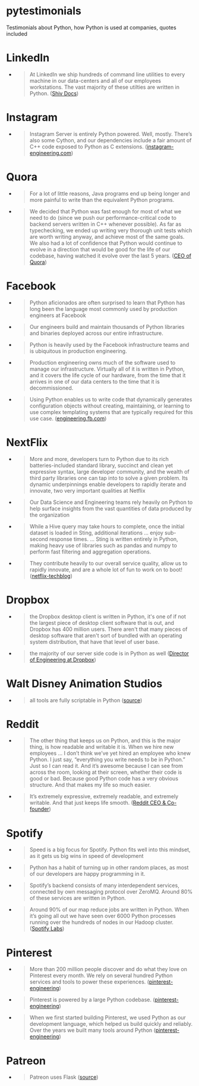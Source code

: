 # pytestimonials
Testimonials about Python, how Python is used at companies, quotes included

# LinkedIn

- > At LinkedIn we ship hundreds of command line utilities to every machine in our data-centers and all of our employees workstations. The vast majority of these utilties are written in Python. ([Shiv Docs](https://shiv.readthedocs.io/en/latest/history.html))

# Instagram

- > Instagram Server is entirely Python powered. Well, mostly. There’s also some Cython, and our dependencies include a fair amount of C++ code exposed to Python as C extensions. ([instagram-engineering.com](https://instagram-engineering.com/static-analysis-at-scale-an-instagram-story-8f498ab71a0c))

# Quora

- > For a lot of little reasons, Java programs end up being longer and more painful to write than the equivalent Python programs.

- > We decided that Python was fast enough for most of what we need to do (since we push our performance-critical code to backend servers written in C++ whenever possible). As far as typechecking, we ended up writing very thorough unit tests which are worth writing anyway, and achieve most of the same goals. We also had a lot of confidence that Python would continue to evolve in a direction that would be good for the life of our codebase, having watched it evolve over the last 5 years. ([CEO of Quora](https://www.quora.com/Why-did-Quora-choose-Python-for-its-development-What-technological-challenges-did-the-founders-face-before-they-decided-to-go-with-Python-rather-than-PHP))

# Facebook

- > Python aficionados are often surprised to learn that Python has long been the language most commonly used by production engineers at Facebook

- > Our engineers build and maintain thousands of Python libraries and binaries deployed across our entire infrastructure.

- > Python is heavily used by the Facebook infrastructure teams and is ubiquitous in production engineering.

- > Production engineering owns much of the software used to manage our infrastructure. Virtually all of it is written in Python, and it covers the life cycle of our hardware, from the time that it arrives in one of our data centers to the time that it is decommissioned.

- > Using Python enables us to write code that dynamically generates configuration objects without creating, maintaining, or learning to use complex templating systems that are typically required for this use case. ([engineering.fb.com](https://engineering.fb.com/production-engineering/python-in-production-engineering/))

# NextFlix

- > More and more, developers turn to Python due to its rich batteries-included standard library, succinct and clean yet expressive syntax, large developer community, and the wealth of third party libraries one can tap into to solve a given problem. Its dynamic underpinnings enable developers to rapidly iterate and innovate, two very important qualities at Netflix

- > Our Data Science and Engineering teams rely heavily on Python to help surface insights from the vast quantities of data produced by the organization

- > While a Hive query may take hours to complete, once the initial dataset is loaded in Sting, additional iterations ... enjoy sub-second response times. ... Sting is written entirely in Python, making heavy use of libraries such as pandas and numpy to perform fast filtering and aggregation operations.

- > They contribute heavily to our overall service quality, allow us to rapidly innovate, and are a whole lot of fun to work on to boot! ([netflix-techblog](https://medium.com/netflix-techblog/python-at-netflix-86b6028b3b3e))

# Dropbox

- > the Dropbox desktop client is written in Python, it's one of if not the largest piece of desktop client software that is out, and Dropbox has 400 million users. There aren't that many pieces of desktop software that aren't sort of bundled with an operating system distribution, that have that level of user base.

- > the majority of our server side code is in Python as well ([Director of Engineering at Dropbox](https://talkpython.fm/episodes/transcript/30/python-community-and-python-at-dropbox))

# Walt Disney Animation Studios

- > all tools are fully scriptable in Python ([source](https://pydanny-event-notes.readthedocs.io/en/latest/socalpiggies/20110526-wda.html))

# Reddit

- > The other thing that keeps us on Python, and this is the major thing, is how readable and writable it is. When we hire new employees … I don’t think we’ve yet hired an employee who knew Python. I just say, “everything you write needs to be in Python.” Just so I can read it. And it’s awesome because I can see from across the room, looking at their screen, whether their code is good or bad. Because good Python code has a very obvious structure. And that makes my life so much easier.

- > It’s extremely expressive, extremely readable, and extremely writable. And that just keeps life smooth. ([Reddit CEO & Co-founder](https://pyvideo.org/pycon-us-2009/pycon-2009--keynote--reddit--steve-huffman-and-al.html))

# Spotify

- > Speed is a big focus for Spotify. Python fits well into this mindset, as it gets us big wins in speed of development

- > Python has a habit of turning up in other random places, as most of our developers are happy programming in it.

- > Spotify’s backend consists of many interdependent services, connected by own messaging protocol over ZeroMQ. Around 80% of these services are written in Python.

- > Around 90% of our map reduce jobs are written in Python. When it’s going all out we have seen over 6000 Python processes running over the hundreds of nodes in our Hadoop cluster. ([Spotify Labs](https://labs.spotify.com/2013/03/20/how-we-use-python-at-spotify/))

# Pinterest 

- > More than 200 million people discover and do what they love on Pinterest every month. We rely on several hundred Python services and tools to power these experiences. ([pinterest-engineering](https://medium.com/pinterest-engineering/building-a-python-monorepo-for-fast-reliable-development-be763781f67))

- > Pinterest is powered by a large Python codebase. ([pinterest-engineering](https://medium.com/pinterest-engineering/open-sourcing-ptracer-a-syscall-tracing-library-for-python-b0fe0d91105d))

- > When we first started building Pinterest, we used Python as our development language, which helped us build quickly and reliably. Over the years we built many tools around Python ([pinterest-engineering](https://medium.com/pinterest-engineering/open-sourcing-kingpin-building-blocks-for-scaling-pinterest-8febe81f2c1c))

# Patreon

- > Patreon uses Flask ([source](https://labs.detectify.com/2015/10/02/how-patreon-got-hacked-publicly-exposed-werkzeug-debugger/))
